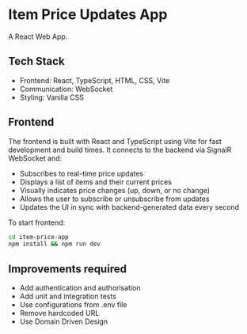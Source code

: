 # Item Price Updates App

A React Web App.

## Tech Stack

- Frontend: React, TypeScript, HTML, CSS, Vite
- Communication: WebSocket
- Styling: Vanilla CSS

## Frontend

The frontend is built with React and TypeScript using Vite for fast development and build times. It connects to the backend via SignalR WebSocket and:

- Subscribes to real-time price updates
- Displays a list of items and their current prices
- Visually indicates price changes (up, down, or no change)
- Allows the user to subscribe or unsubscribe from updates
- Updates the UI in sync with backend-generated data every second

To start frontend:

```bash
cd item-price-app
npm install && npm run dev
```

## Improvements required

- Add authentication and authorisation
- Add unit and integration tests
- Use configurations from .env file
- Remove hardcoded URL
- Use Domain Driven Design
